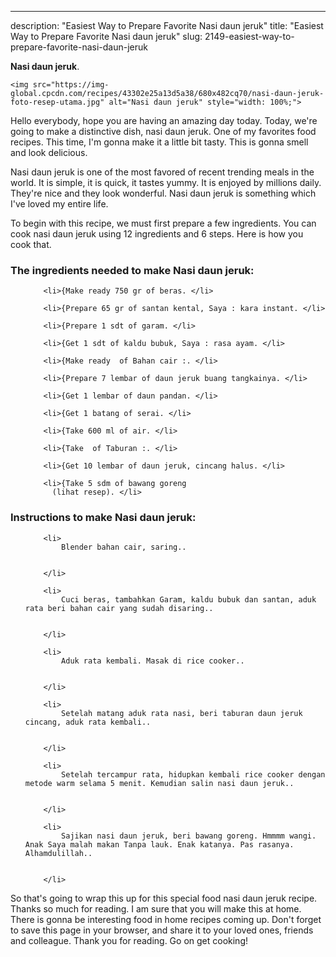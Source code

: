 ---
description: "Easiest Way to Prepare Favorite Nasi daun jeruk"
title: "Easiest Way to Prepare Favorite Nasi daun jeruk"
slug: 2149-easiest-way-to-prepare-favorite-nasi-daun-jeruk

<p>
	<strong>Nasi daun jeruk</strong>. 
	
</p>
<p>
	
	<img src="https://img-global.cpcdn.com/recipes/43302e25a13d5a38/680x482cq70/nasi-daun-jeruk-foto-resep-utama.jpg" alt="Nasi daun jeruk" style="width: 100%;">
	
	
</p>
<p>
	Hello everybody, hope you are having an amazing day today. Today, we're going to make a distinctive dish, nasi daun jeruk. One of my favorites food recipes. This time, I'm gonna make it a little bit tasty. This is gonna smell and look delicious.
</p>
	
<p>
	Nasi daun jeruk is one of the most favored of recent trending meals in the world. It is simple, it is quick, it tastes yummy. It is enjoyed by millions daily. They're nice and they look wonderful. Nasi daun jeruk is something which I've loved my entire life.
</p>
<p>
	
</p>

<p>
To begin with this recipe, we must first prepare a few ingredients. You can cook nasi daun jeruk using 12 ingredients and 6 steps. Here is how you cook that.
</p>

<h3>The ingredients needed to make Nasi daun jeruk:</h3>

<ol>
	
		<li>{Make ready 750 gr of beras. </li>
	
		<li>{Prepare 65 gr of santan kental, Saya : kara instant. </li>
	
		<li>{Prepare 1 sdt of garam. </li>
	
		<li>{Get 1 sdt of kaldu bubuk, Saya : rasa ayam. </li>
	
		<li>{Make ready  of Bahan cair :. </li>
	
		<li>{Prepare 7 lembar of daun jeruk buang tangkainya. </li>
	
		<li>{Get 1 lembar of daun pandan. </li>
	
		<li>{Get 1 batang of serai. </li>
	
		<li>{Take 600 ml of air. </li>
	
		<li>{Take  of Taburan :. </li>
	
		<li>{Get 10 lembar of daun jeruk, cincang halus. </li>
	
		<li>{Take 5 sdm of bawang goreng
          (lihat resep). </li>
	
</ol>
<p>
	
</p>

<h3>Instructions to make Nasi daun jeruk:</h3>

<ol>
	
		<li>
			Blender bahan cair, saring..
			
			
		</li>
	
		<li>
			Cuci beras, tambahkan Garam, kaldu bubuk dan santan, aduk rata beri bahan cair yang sudah disaring..
			
			
		</li>
	
		<li>
			Aduk rata kembali. Masak di rice cooker..
			
			
		</li>
	
		<li>
			Setelah matang aduk rata nasi, beri taburan daun jeruk cincang, aduk rata kembali..
			
			
		</li>
	
		<li>
			Setelah tercampur rata, hidupkan kembali rice cooker dengan metode warm selama 5 menit. Kemudian salin nasi daun jeruk..
			
			
		</li>
	
		<li>
			Sajikan nasi daun jeruk, beri bawang goreng. Hmmmm wangi. Anak Saya malah makan Tanpa lauk. Enak katanya. Pas rasanya. Alhamdulillah..
			
			
		</li>
	
</ol>

<p>
	
</p>

<p>
	So that's going to wrap this up for this special food nasi daun jeruk recipe. Thanks so much for reading. I am sure that you will make this at home. There is gonna be interesting food in home recipes coming up. Don't forget to save this page in your browser, and share it to your loved ones, friends and colleague. Thank you for reading. Go on get cooking!
</p>
